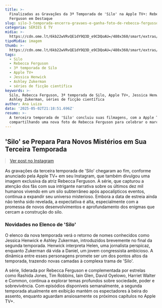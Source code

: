 ```yaml
---
title: >-
  Finalizadas as Gravações da 3ª Temporada de 'Silo' na Apple TV+: Rebecca
  Ferguson em Destaque
slug: silo-3-temporada-encerra-gravaes-e-ganha-foto-de-rebecca-fergusson
categoria: SÉRIES E TV
midia: >-
  https://cdn.ome.lt/6kb22wVRvQE1dY9Q3D_e9CDQoAU=/480x360/smart/extras/conteudos/Captura_de_tela_2025-05-02_173434.png
tipoMidia: imagem
thumb: >-
  https://cdn.ome.lt/6kb22wVRvQE1dY9Q3D_e9CDQoAU=/480x360/smart/extras/conteudos/Captura_de_tela_2025-05-02_173434.png
tags:
  - Silo
  - Rebecca Ferguson
  - 3ª temporada de Silo
  - Apple TV+
  - Jessica Henwick
  - Ashley Zukerman
  - séries de ficção científica
keywords: >-
  Silo, Rebecca Ferguson, 3ª temporada de Silo, Apple TV+, Jessica Henwick,
  Ashley Zukerman, séries de ficção científica
author: Ana Luiza
data: '2025-05-02T21:18:51.696Z'
resumo: >-
  A terceira temporada de 'Silo' concluiu suas filmagens, com a Apple TV+
  compartilhando uma nova foto de Rebecca Ferguson para celebrar o marco.
---
```


## 'Silo' se Prepara Para Novos Mistérios em Sua Terceira Temporada

<blockquote class="instagram-media" data-instgrm-permalink="https://www.instagram.com/p/DJKW8coShER/" data-instgrm-version="14" style="width:100%; max-width:540px; margin:1rem auto;"><a href="https://www.instagram.com/p/DJKW8coShER/">Ver post no Instagram</a></blockquote>

As gravações da terceira temporada de 'Silo' chegaram ao fim, conforme anunciado pela Apple TV+ em seu Instagram, que também divulgou uma imagem exclusiva da atriz Rebecca Ferguson. A série, que capturou a atenção dos fãs com sua intrigante narrativa sobre os últimos dez mil humanos vivendo em um silo subterrâneo após apocalípticos eventos, continua a expandir seu universo misterioso. Embora a data de estreia ainda não tenha sido revelada, a expectativa é alta, especialmente com a promessa de novos desenvolvimentos e aprofundamento dos enigmas que cercam a construção do silo.

### Novidades no Elenco de 'Silo'

O elenco da nova temporada verá o retorno de nomes conhecidos como Jessica Henwick e Ashley Zukerman, introduzidos brevemente no final da segunda temporada. Henwick interpreta Helen, uma jornalista perspicaz, enquanto Zukerman dá vida a Daniel, um jovem congressista ambicioso. A dinâmica entre esses personagens promete ser um dos pontos altos da temporada, trazendo novas camadas à complexa trama de 'Silo'.

A série, liderada por Rebecca Ferguson e complementada por estrelas como Rashida Jones, Tim Robbins, Iain Glen, David Oyelowo, Harriet Walter e Common, continua a explorar temas profundos sobre sociedade, poder e sobrevivência. Com episódios disponíveis semanalmente, a segunda temporada atualmente em exibição mantém os espectadores à beira do assento, enquanto aguardam ansiosamente os próximos capítulos no Apple TV+.

